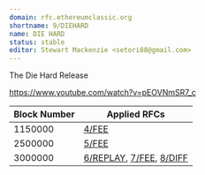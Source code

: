 ```yaml
---
domain: rfc.ethereumclassic.org
shortname: 9/DIEHARD
name: DIE HARD
status: stable
editor: Stewart Mackenzie <setori88@gmail.com>
---
```


The Die Hard Release

https://www.youtube.com/watch?v=pEOVNmSR7_c

| Block Number | Applied RFCs |
| ------------ | ------------ |
| 1150000 | [4/FEE](https://sjmackenzie.gitbooks.io/rfc/spec:4/FEE) |
| 2500000 | [5/FEE](https://sjmackenzie.gitbooks.io/rfc/spec:5/FEE) |
| 3000000 | [6/REPLAY](https://sjmackenzie.gitbooks.io/rfc/spec:6/REPLAY), [7/FEE](https://sjmackenzie.gitbooks.io/rfc/spec:7/FEE), [8/DIFF](https://sjmackenzie.gitbooks.io/rfc/spec:8/DIFF) |
